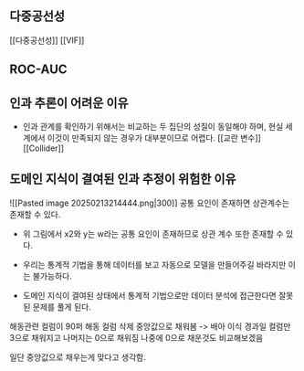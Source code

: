 ## 다중공선성
[[다중공선성]]
[[VIF]]

## ROC-AUC


## 인과 추론이 어려운 이유
- 인과 관계를 확인하기 위해서는 비교하는 두 집단의 성질이 동일해야 하며, 현실 세계에서 이것이 만족되지 않는 경우가 대부분이므로 어렵다.
[[교란 변수]]
[[Collider]]

## 도메인 지식이 결여된 인과 추정이 위험한 이유
![[Pasted image 20250213214444.png|300]]
공통 요인이 존재하면 상관계수는 존재할 수 있다.
- 위 그림에서 x2와 y는 w라는 공통 요인이 존재하므로 상관 계수 또한 존재할 수 있다.

- 우리는 통계적 기법을 통해 데이터를 보고 자동으로 모델을 만들어주길 바라지만 이는 불가능하다.
- 도메인 지식이 결여된 상태에서 통계적 기법으로만 데이터 분석에 접근한다면 잘못된 문제를 풀게 된다.



해동관련 컬럼이 90퍼
해동 컬럼 삭제
중앙값으로 채워봄 -> 배아 이식 경과일 컬럼만 3으로 채워지고 나머지는 0으로 채워짐
나중에 0으로 채운것도 비교해보겠음

일단 중앙값으로 채우는게 맞다고 생각함.
